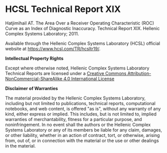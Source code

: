 # HCSL Technical Report XIX

Hatjimihail AT. The Area Over a Receiver Operating Characteristic (ROC) Curve as an Index of Diagnostic Inaccuracy. Technical Report XIX. Hellenic Complex Systems Laboratory; 2011.
 
Available through the Hellenic Complex Systems Laboratory (HCSL) official website at https://www.hcsl.com/TR/hcsltr19/.

**Intellectual Property Rights**

Except where otherwise noted, Hellenic Complex Systems Laboratory Technical Reports are licensed under a [Creative Commons Attribution-NonCommercial-ShareAlike 4.0 International License](https://creativecommons.org/licenses/by-nc-sa/4.0/)

**Disclaimer of Warranties**

The material provided by the Hellenic Complex Systems Laboratory, including but not limited to publications, technical reports,  computational notebooks, and web content, is offered "as is", without any warranty of any kind, either express or implied. This includes, but is not limited to, implied warranties of merchantability, fitness for a particular purpose, and noninfringement. In no event shall the authors or the Hellenic Complex Systems Laboratory or any of its members be liable for any claim, damages, or other liability, whether in an action of contract, tort, or otherwise, arising from, out of, or in connection with the material or the use or other dealings in the material.